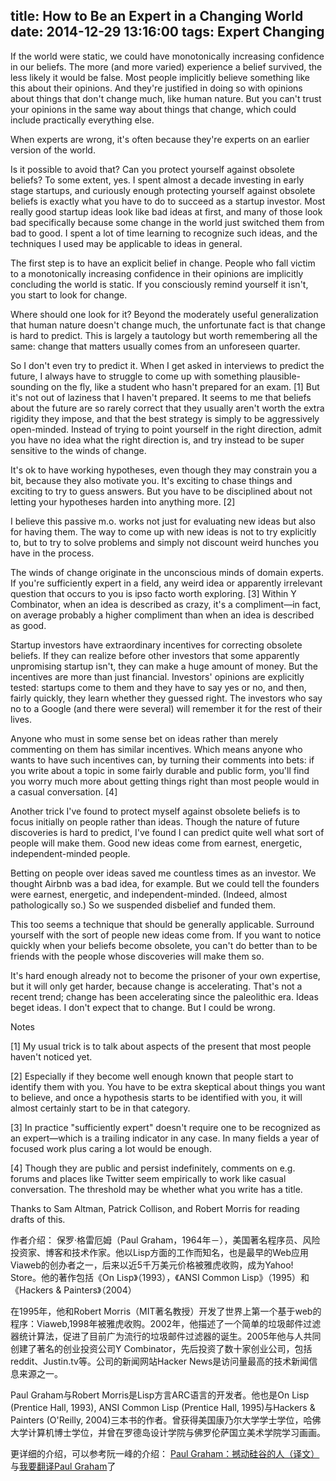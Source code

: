 title: How to Be an Expert in a Changing World   
date: 2014-12-29 13:16:00
tags: Expert Changing
---
If the world were static, we could have monotonically increasing confidence in our beliefs. The more (and more varied) experience a belief survived, the less likely it would be false. Most people implicitly believe something like this about their opinions. And they're justified in doing so with opinions about things that don't change much, like human nature. But you can't trust your opinions in the same way about things that change, which could include practically everything else.

When experts are wrong, it's often because they're experts on an earlier version of the world.

Is it possible to avoid that? Can you protect yourself against obsolete beliefs? To some extent, yes. I spent almost a decade investing in early stage startups, and curiously enough protecting yourself against obsolete beliefs is exactly what you have to do to succeed as a startup investor. Most really good startup ideas look like bad ideas at first, and many of those look bad specifically because some change in the world just switched them from bad to good. I spent a lot of time learning to recognize such ideas, and the techniques I used may be applicable to ideas in general.

The first step is to have an explicit belief in change. People who fall victim to a monotonically increasing confidence in their opinions are implicitly concluding the world is static. If you consciously remind yourself it isn't, you start to look for change.

Where should one look for it? Beyond the moderately useful generalization that human nature doesn't change much, the unfortunate fact is that change is hard to predict. This is largely a tautology but worth remembering all the same: change that matters usually comes from an unforeseen quarter.

So I don't even try to predict it. When I get asked in interviews to predict the future, I always have to struggle to come up with something plausible-sounding on the fly, like a student who hasn't prepared for an exam. [1] But it's not out of laziness that I haven't prepared. It seems to me that beliefs about the future are so rarely correct that they usually aren't worth the extra rigidity they impose, and that the best strategy is simply to be aggressively open-minded. Instead of trying to point yourself in the right direction, admit you have no idea what the right direction is, and try instead to be super sensitive to the winds of change.

It's ok to have working hypotheses, even though they may constrain you a bit, because they also motivate you. It's exciting to chase things and exciting to try to guess answers. But you have to be disciplined about not letting your hypotheses harden into anything more. [2]

I believe this passive m.o. works not just for evaluating new ideas but also for having them. The way to come up with new ideas is not to try explicitly to, but to try to solve problems and simply not discount weird hunches you have in the process.

The winds of change originate in the unconscious minds of domain experts. If you're sufficiently expert in a field, any weird idea or apparently irrelevant question that occurs to you is ipso facto worth exploring. [3] Within Y Combinator, when an idea is described as crazy, it's a compliment—in fact, on average probably a higher compliment than when an idea is described as good.

Startup investors have extraordinary incentives for correcting obsolete beliefs. If they can realize before other investors that some apparently unpromising startup isn't, they can make a huge amount of money. But the incentives are more than just financial. Investors' opinions are explicitly tested: startups come to them and they have to say yes or no, and then, fairly quickly, they learn whether they guessed right. The investors who say no to a Google (and there were several) will remember it for the rest of their lives.

Anyone who must in some sense bet on ideas rather than merely commenting on them has similar incentives. Which means anyone who wants to have such incentives can, by turning their comments into bets: if you write about a topic in some fairly durable and public form, you'll find you worry much more about getting things right than most people would in a casual conversation. [4]

Another trick I've found to protect myself against obsolete beliefs is to focus initially on people rather than ideas. Though the nature of future discoveries is hard to predict, I've found I can predict quite well what sort of people will make them. Good new ideas come from earnest, energetic, independent-minded people.

Betting on people over ideas saved me countless times as an investor. We thought Airbnb was a bad idea, for example. But we could tell the founders were earnest, energetic, and independent-minded. (Indeed, almost pathologically so.) So we suspended disbelief and funded them.

This too seems a technique that should be generally applicable. Surround yourself with the sort of people new ideas come from. If you want to notice quickly when your beliefs become obsolete, you can't do better than to be friends with the people whose discoveries will make them so.

It's hard enough already not to become the prisoner of your own expertise, but it will only get harder, because change is accelerating. That's not a recent trend; change has been accelerating since the paleolithic era. Ideas beget ideas. I don't expect that to change. But I could be wrong.





Notes

[1] My usual trick is to talk about aspects of the present that most people haven't noticed yet.

[2] Especially if they become well enough known that people start to identify them with you. You have to be extra skeptical about things you want to believe, and once a hypothesis starts to be identified with you, it will almost certainly start to be in that category.

[3] In practice "sufficiently expert" doesn't require one to be recognized as an expert—which is a trailing indicator in any case. In many fields a year of focused work plus caring a lot would be enough.

[4] Though they are public and persist indefinitely, comments on e.g. forums and places like Twitter seem empirically to work like casual conversation. The threshold may be whether what you write has a title.

Thanks to Sam Altman, Patrick Collison, and Robert Morris for reading drafts of this.

作者介绍：
保罗·格雷厄姆（Paul Graham，1964年－），美国著名程序员、风险投资家、博客和技术作家。他以Lisp方面的工作而知名，也是最早的Web应用Viaweb的创办者之一，后来以近5千万美元价格被雅虎收购，成为Yahoo! Store。他的著作包括《On Lisp》（1993），《ANSI Common Lisp》（1995）和《Hackers & Painters》（2004）

在1995年，他和Robert Morris（MIT著名教授）开发了世界上第一个基于web的程序：Viaweb,1998年被雅虎收购。2002年，他描述了一个简单的垃圾邮件过滤器统计算法，促进了目前广为流行的垃圾邮件过滤器的诞生。2005年他与人共同创建了著名的创业投资公司Y Combinator，先后投资了数十家创业公司，包括reddit、Justin.tv等。公司的新闻网站Hacker News是访问量最高的技术新闻信息来源之一。

Paul Graham与Robert Morris是Lisp方言ARC语言的开发者。他也是On Lisp (Prentice Hall, 1993), ANSI Common Lisp (Prentice Hall, 1995)与Hackers & Painters (O'Reilly, 2004)三本书的作者。曾获得美国康乃尔大学学士学位，哈佛大学计算机博士学位，并曾在罗德岛设计学院与佛罗伦萨国立美术学院学习画画。

更详细的介绍，可以参考阮一峰的介绍： [Paul Graham：撼动硅谷的人（译文）]( http://www.ruanyifeng.com/blog/2010/12/paul_graham_the_disruptor_in_the_valley.html)与[我要翻译Paul Graham](http://www.ruanyifeng.com/blog/2009/12/i_will_translate_paul_graham.html)了

